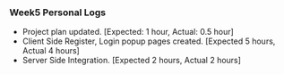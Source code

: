 ### Week5 Personal Logs
* Project plan updated. [Expected: 1 hour, Actual: 0.5 hour]
* Client Side Register, Login popup pages created. [Expected 5 hours, Actual 4 hours]
* Server Side Integration. [Expected 2 hours, Actual 2 hours]
